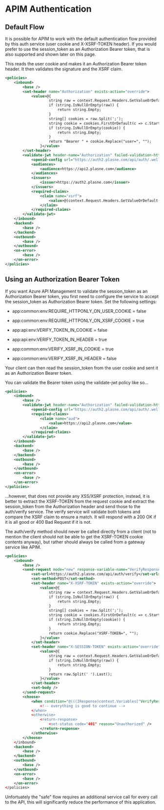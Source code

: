 # APIM Authentication

## Default Flow

It is possible for APIM to work with the default authentication flow provided by this auth service (user cookie and X-XSRF-TOKEN header). If you would prefer to use the session_token as an Authorization Bearer token, that is also supported and shown later on this page.

This reads the user cookie and makes it an Authorization Bearer token header. It then validates the signature and the XSRF claim.

```xml
<policies>
    <inbound>
        <base />
        <set-header name="Authorization" exists-action="override">
            <value>@{
                    string raw = context.Request.Headers.GetValueOrDefault("Cookie");
                    if (string.IsNullOrEmpty(raw)) {
                        return string.Empty;
                    }
                    string[] cookies = raw.Split(';');
                    string cookie = cookies.FirstOrDefault(c => c.StartsWith("user="));
                    if (string.IsNullOrEmpty(cookie)) {
                        return string.Empty;
                    }
                    return "Bearer " + cookie.Replace("user=", "");
                }</value>
        </set-header>
        <validate-jwt header-name="Authorization" failed-validation-httpcode="401" failed-validation-error-message="Unauthorized">
            <openid-config url="https://auth2.plasne.com/api/auth/.well-known/openid-configuration" />
            <audiences>
                <audience>https://api2.plasne.com</audience>
            </audiences>
            <issuers>
                <issuer>https://auth2.plasne.com</issuer>
            </issuers>
            <required-claims>
                <claim name="xsrf">
                    <value>@(context.Request.Headers.GetValueOrDefault("X-XSRF-TOKEN"))</value>
                </claim>
            </required-claims>
        </validate-jwt>
    </inbound>
    <backend>
        <base />
    </backend>
    <outbound>
        <base />
    </outbound>
    <on-error>
        <base />
    </on-error>
</policies>
```

## Using an Authorization Bearer Token

If you want Azure API Management to validate the session_token as an Authorization Bearer token, you first need to configure the service to accept the session_token as Authorization Bearer token. Set the following settings:

-   app:common:env:REQUIRE_HTTPONLY_ON_USER_COOKIE = false

-   app:common:env:REQUIRE_HTTPONLY_ON_XSRF_COOKIE = true

-   app:api:env:VERIFY_TOKEN_IN_COOKIE = false

-   app:api:env:VERIFY_TOKEN_IN_HEADER = true

-   app:common:env:VERIFY_XSRF_IN_COOKIE = true

-   app:common:env:VERIFY_XSRF_IN_HEADER = false

Your client can then read the session_token from the user cookie and sent it as an Authorization Bearer token.

You can validate the Bearer token using the validate-jwt policy like so...

```xml
<policies>
    <inbound>
        <base />
        <validate-jwt header-name="Authorization" failed-validation-httpcode="401" failed-validation-error-message="Unauthorized. Access token is missing or invalid.">
            <openid-config url="https://auth2.plasne.com/api/auth/.well-known/openid-configuration" />
            <required-claims>
                <claim name="aud">
                    <value>https://api2.plasne.com</value>
                </claim>
            </required-claims>
        </validate-jwt>
    </inbound>
    <backend>
        <base />
    </backend>
    <outbound>
        <base />
    </outbound>
    <on-error>
        <base />
    </on-error>
</policies>
```

...however, that does not provide any XSS/XSRF protection, instead, it is better to extract the XSRF-TOKEN from the request cookie and extract the session_token from the Authorization header and send those to the auth/verify service. The verify service will validate both tokens and compare the XSRF claim to ensure a match. It will respond with a 200 OK if it is all good or 400 Bad Request if it is not.

The auth/verify method should never be called directly from a client (not to mention the client should not be able to get the XSRF-TOKEN cookie contents anyway), but rather should always be called from a gateway service like APIM.

```xml
<policies>
    <inbound>
        <base />
        <send-request mode="new" response-variable-name="VerifyResponse" timeout="10" ignore-error="true">
            <set-url>https://auth2.plasne.com/api/auth/verify</set-url>
            <set-method>POST</set-method>
            <set-header name="X-XSRF-TOKEN" exists-action="override">
                <value>@{
                    string raw = context.Request.Headers.GetValueOrDefault("Cookie");
                    if (string.IsNullOrEmpty(raw)) {
                        return string.Empty;
                    }
                    string[] cookies = raw.Split(';');
                    string cookie = cookies.FirstOrDefault(c => c.StartsWith("XSRF-TOKEN="));
                    if (string.IsNullOrEmpty(cookie)) {
                        return string.Empty;
                    }
                    return cookie.Replace("XSRF-TOKEN=", "");
                }</value>
            </set-header>
            <set-header name="X-SESSION-TOKEN" exists-action="override">
                <value>@{
                    string raw = context.Request.Headers.GetValueOrDefault("Authorization");
                    if (string.IsNullOrEmpty(raw)) {
                        return string.Empty;
                    }
                    return raw.Split(' ').Last();
                }</value>
            </set-header>
            <set-body />
        </send-request>
        <choose>
            <when condition="@(((IResponse)context.Variables["VerifyResponse"]).StatusCode == 200)">
                <!-- everything is good to continue -->
            </when>
            <otherwise>
                <return-response>
                    <set-status code="401" reason="Unauthorized" />
                </return-response>
            </otherwise>
        </choose>
    </inbound>
    <backend>
        <base />
    </backend>
    <outbound>
        <base />
    </outbound>
    <on-error>
        <base />
    </on-error>
</policies>
```

Unfortuately the "safe" flow requires an additional service call for every call to the API, this will significantly reduce the performance of this application.
